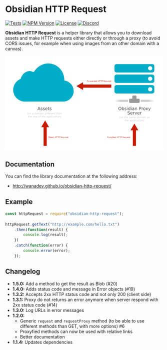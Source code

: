 # Obsidian HTTP Request

[![Tests](https://github.com/wanadev/obsidian-http-request/actions/workflows/tests.yml/badge.svg)](https://github.com/wanadev/obsidian-http-request/actions/workflows/tests.yml)
[![NPM Version](http://img.shields.io/npm/v/obsidian-http-request.svg?style=flat)](https://www.npmjs.com/package/obsidian-http-request)
[![License](http://img.shields.io/npm/l/obsidian-http-request.svg?style=flat)](https://github.com/wanadev/obsidian-http-request/blob/master/LICENSE)
[![Discord](https://img.shields.io/badge/chat-Discord-8c9eff?logo=discord&logoColor=ffffff)](https://discord.gg/BmUkEdMuFp)


**Obsidian HTTP Request** is a helper library that allows you to download
assets and make HTTP requests either directly or through a proxy (to avoid CORS
issues, for example when using images from an other domain with a canvas).

![Obsidian HTTP Request Schemas](./doc/images/obsidian-http-request-schema.png)


## Documentation

You can find the library documentation at the following address:

* http://wanadev.github.io/obsidian-http-request/


## Example

```javascript
const httpRequest = require("obsidian-http-request");

httpRequest.getText("http://example.com/hello.txt")
    .then(function(result) {
        console.log(result);
    })
    .catch(function(error) {
        console.error(error);
    });
```


## Changelog

* **1.5.0:** Add a method to get the result as Blob (#20)
* **1.4.0:** Adds status code and message in Error objects (#19)
* **1.3.2:** Accepts 2xx HTTP status code and not only 200 (client side)
* **1.3.1:** Proxy do not returns an error anymore when server respond with 2xx
  status code (#14)
* **1.3.0:** Log URLs in error messages
* **1.2.0:**
    * Generic `request` and `requestProxy` method (to be able to use different
      methods than GET, with more options) #6
    * Proxyfied methods can now be used with relative links
    * Better documentation
* **1.1.4:** Updates dependencies
